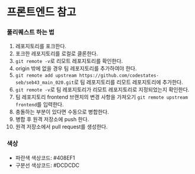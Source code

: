 # 프론트엔드 참고

### 풀리퀘스트 하는 법

1. 레포지토리를 포크한다.
2. 포크한 레포지토리를 로컬로 클론한다.
3. `git remote -v`로 리모트 레포지토리를 확인한다.
4. origin 밖에 없을 경우 팀 레포지토리를 추가하여야 한다.
5. `git remote add upstream https://github.com/codestates-seb/seb43_main_020.git`로 팀 레포지토리를 리모트 레포지토리에 추가한다.
6. `git remote -v`로 팀 레포지토리가 리모트 레포지토리로 지정되었는지 확인한다.
7. 팀 레포지토리 frontend 브랜치의 변경 사항을 가져오기 `git remote upstream frontend`를 입력한다.
8. 충돌하는 부분이 있다면 수동으로 병합한다.
9. 병합 후 원격 저장소에 push 한다.
10. 원격 저장소에서 pull request를 생성한다.

### 색상

- 파란색 색상코드: #408EF1
- 구분선 색상코드: #DCDCDC
